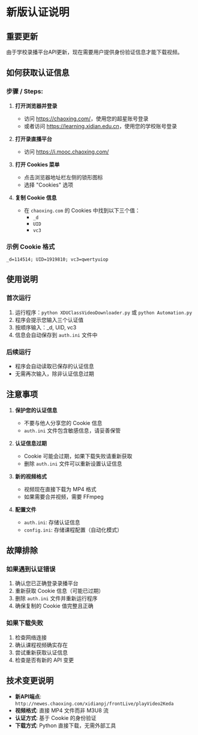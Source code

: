 # 新版认证说明

## 重要更新

由于学校录播平台API更新，现在需要用户提供身份验证信息才能下载视频。

## 如何获取认证信息

### 步骤 / Steps:

1. **打开浏览器并登录**
   - 访问 <https://chaoxing.com/>，使用您的超星账号登录
   - 或者访问 <https://learning.xidian.edu.cn>，使用您的学校账号登录

2. **打开录直播平台**
   - 访问 <https://i.mooc.chaoxing.com/>

3. **打开 Cookies 菜单**
   - 点击浏览器地址栏左侧的锁形图标
   - 选择 "Cookies" 选项

4. **复制 Cookie 信息**
   - 在 `chaoxing.com` 的 Cookies 中找到以下三个值：
     - `_d`
     - `UID`
     - `vc3`

### 示例 Cookie 格式

```text
_d=114514; UID=1919810; vc3=qwertyuiop
```

## 使用说明

### 首次运行

1. 运行程序：`python XDUClassVideoDownloader.py` 或 `python Automation.py`
2. 程序会提示您输入三个认证值
3. 按顺序输入：_d, UID, vc3
4. 信息会自动保存到 `auth.ini` 文件中

### 后续运行

- 程序会自动读取已保存的认证信息
- 无需再次输入，除非认证信息过期

## 注意事项

1. **保护您的认证信息**
   - 不要与他人分享您的 Cookie 信息
   - `auth.ini` 文件包含敏感信息，请妥善保管

2. **认证信息过期**
   - Cookie 可能会过期，如果下载失败请重新获取
   - 删除 `auth.ini` 文件可以重新设置认证信息

3. **新的视频格式**
   - 视频现在直接下载为 MP4 格式
   - 如果需要合并视频，需要 FFmpeg

4. **配置文件**
   - `auth.ini`: 存储认证信息
   - `config.ini`: 存储课程配置（自动化模式）

## 故障排除

### 如果遇到认证错误

1. 确认您已正确登录录播平台
2. 重新获取 Cookie 信息（可能已过期）
3. 删除 `auth.ini` 文件并重新运行程序
4. 确保复制的 Cookie 值完整且正确

### 如果下载失败

1. 检查网络连接
2. 确认课程视频确实存在
3. 尝试重新获取认证信息
4. 检查是否有新的 API 变更

## 技术变更说明

- **新API端点**: `http://newes.chaoxing.com/xidianpj/frontLive/playVideo2Keda`
- **视频格式**: 直接 MP4 文件而非 M3U8 流
- **认证方式**: 基于 Cookie 的身份验证
- **下载方式**: Python 直接下载，无需外部工具
